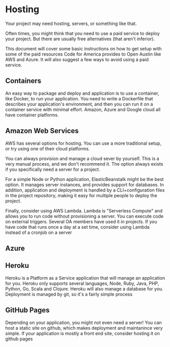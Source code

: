 # Hosting

Your project may need hosting, servers, or something like that.

Often times, you might think that you need to use a paid service to deploy your project. But there are usually free alternatives (that aren't inferior).

This document will cover some basic instructions on how to get setup with some of the paid resources Code for America provides to Open Austin like AWS and Azure. It will also suggest a few ways to avoid using a paid service.

## Containers

An easy way to package and deploy and application is to use a container, like Docker, to run your application. You need to write a Dockerfile that describes your application's environment, and then you can run it on a container service with minimal effort. Amazon, Azure and Google cloud all have container platforms.

## Amazon Web Services

AWS has several options for hosting. You can use a more traditional setup, or try using one of their cloud platforms.

You can always provision and manage a cloud sever by yourself. This is a very manual process, and we don't recommend it. The option always exists if you specifically need a server for a project.

For a simple Node or Python application, ElasticBeanstalk might be the best option. It manages server instances, and provides support for databases. In addition, application and deployment is handled by a CLI+configuration files in the project repository, making it easy for multiple people to deploy the project.

Finally, consider using AWS Lambda. Lambda is "Serverless Compute" and allows you to run code without provisioning a server. You can execute code on external triggers. Several OA members have used it in projects. If you have code that runs once a day at a set time, consider using Lambda instead of a cronjob on a server

## Azure

## Heroku

Heroku is a Platform as a Service application that will manage an application for you. Heroku only supports several languages, Node, Ruby, Java, PHP, Python, Go, Scala and Clojure. Heroku will also manage a database for you. Deployment is managed by git, so it's a fairly simple process 

## GitHub Pages

Depending on your application, you might not even need a server! You can host a static site on github, which makes deployment and maintanince very simple. If your application is mostly a front end site, consider hosting it on github pages
